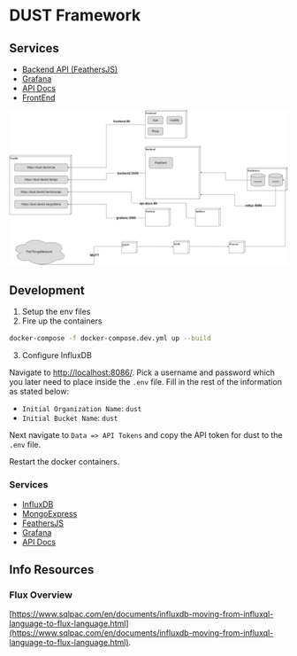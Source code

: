 # DUST Framework

## Services

* [Backend API (FeathersJS)](https://dust.devbitapp.be/api)
* [Grafana](https://dust.devbitapp.be/grafana)
* [API Docs](https://dust.devbitapp.be/docs/api)
* [FrontEnd](https://dust.devbitapp.be)

![Services](img/framework-services.drawio.png)

## Development

1. Setup the env files
2. Fire up the containers

```bash
docker-compose -f docker-compose.dev.yml up --build
```

3. Configure InfluxDB

Navigate to [http://localhost:8086/](http://localhost:8086/). Pick a username and password which you later need to place inside the `.env` file. Fill in the rest of the information as stated below:

* `Initial Organization Name`: `dust`
* `Initial Bucket Name`: `dust`

Next navigate to `Data => API Tokens` and copy the API token for dust to the `.env` file.

Restart the docker containers.

### Services

* [InfluxDB](http://localhost:8086/)
* [MongoExpress](http://localhost:8081/)
* [FeathersJS](http://localhost:3030/)
* [Grafana](http://localhost:3000/)
* [API Docs](http://localhost/)

## Info Resources

### Flux Overview

[https://www.sqlpac.com/en/documents/influxdb-moving-from-influxql-language-to-flux-language.html](https://www.sqlpac.com/en/documents/influxdb-moving-from-influxql-language-to-flux-language.html).
